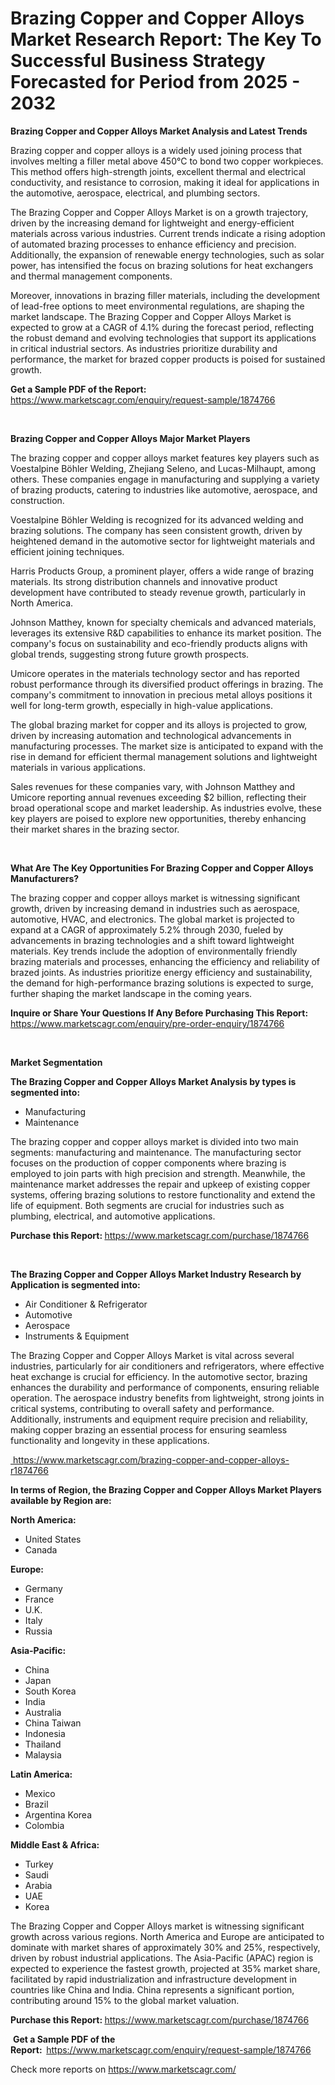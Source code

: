 <p><h1>Brazing Copper and Copper Alloys Market Research Report: The Key To Successful Business Strategy Forecasted for Period from 2025 - 2032</h1></p><p><strong>Brazing Copper and Copper Alloys Market Analysis and Latest Trends</strong></p>
<p><p>Brazing copper and copper alloys is a widely used joining process that involves melting a filler metal above 450°C to bond two copper workpieces. This method offers high-strength joints, excellent thermal and electrical conductivity, and resistance to corrosion, making it ideal for applications in the automotive, aerospace, electrical, and plumbing sectors.</p><p>The Brazing Copper and Copper Alloys Market is on a growth trajectory, driven by the increasing demand for lightweight and energy-efficient materials across various industries. Current trends indicate a rising adoption of automated brazing processes to enhance efficiency and precision. Additionally, the expansion of renewable energy technologies, such as solar power, has intensified the focus on brazing solutions for heat exchangers and thermal management components.</p><p>Moreover, innovations in brazing filler materials, including the development of lead-free options to meet environmental regulations, are shaping the market landscape. The Brazing Copper and Copper Alloys Market is expected to grow at a CAGR of 4.1% during the forecast period, reflecting the robust demand and evolving technologies that support its applications in critical industrial sectors. As industries prioritize durability and performance, the market for brazed copper products is poised for sustained growth.</p></p>
<p><strong>Get a Sample PDF of the Report:&nbsp;</strong> <a href="https://www.marketscagr.com/enquiry/request-sample/1874766?utm_campaign=3075&utm_medium=2&utm_source=Github&utm_content=ia&utm_term=03042025&utm_id=brazing-copper-and-copper-alloys">https://www.marketscagr.com/enquiry/request-sample/1874766</a></p>
<p>&nbsp;</p>
<p><strong>Brazing Copper and Copper Alloys Major Market Players</strong></p>
<p><p>The brazing copper and copper alloys market features key players such as Voestalpine Böhler Welding, Zhejiang Seleno, and Lucas-Milhaupt, among others. These companies engage in manufacturing and supplying a variety of brazing products, catering to industries like automotive, aerospace, and construction.</p><p>Voestalpine Böhler Welding is recognized for its advanced welding and brazing solutions. The company has seen consistent growth, driven by heightened demand in the automotive sector for lightweight materials and efficient joining techniques. </p><p>Harris Products Group, a prominent player, offers a wide range of brazing materials. Its strong distribution channels and innovative product development have contributed to steady revenue growth, particularly in North America.</p><p>Johnson Matthey, known for specialty chemicals and advanced materials, leverages its extensive R&D capabilities to enhance its market position. The company's focus on sustainability and eco-friendly products aligns with global trends, suggesting strong future growth prospects.</p><p>Umicore operates in the materials technology sector and has reported robust performance through its diversified product offerings in brazing. The company's commitment to innovation in precious metal alloys positions it well for long-term growth, especially in high-value applications.</p><p>The global brazing market for copper and its alloys is projected to grow, driven by increasing automation and technological advancements in manufacturing processes. The market size is anticipated to expand with the rise in demand for efficient thermal management solutions and lightweight materials in various applications.</p><p>Sales revenues for these companies vary, with Johnson Matthey and Umicore reporting annual revenues exceeding $2 billion, reflecting their broad operational scope and market leadership. As industries evolve, these key players are poised to explore new opportunities, thereby enhancing their market shares in the brazing sector.</p></p>
<p>&nbsp;</p>
<p><strong>What Are The Key Opportunities For Brazing Copper and Copper Alloys Manufacturers?</strong></p>
<p><p>The brazing copper and copper alloys market is witnessing significant growth, driven by increasing demand in industries such as aerospace, automotive, HVAC, and electronics. The global market is projected to expand at a CAGR of approximately 5.2% through 2030, fueled by advancements in brazing technologies and a shift toward lightweight materials. Key trends include the adoption of environmentally friendly brazing materials and processes, enhancing the efficiency and reliability of brazed joints. As industries prioritize energy efficiency and sustainability, the demand for high-performance brazing solutions is expected to surge, further shaping the market landscape in the coming years.</p></p>
<p><strong>Inquire or Share Your Questions If Any Before Purchasing This Report:</strong> <a href="https://www.marketscagr.com/enquiry/pre-order-enquiry/1874766?utm_campaign=3075&utm_medium=2&utm_source=Github&utm_content=ia&utm_term=03042025&utm_id=brazing-copper-and-copper-alloys">https://www.marketscagr.com/enquiry/pre-order-enquiry/1874766</a></p>
<p>&nbsp;</p>
<p><strong>Market Segmentation</strong></p>
<p><strong>The Brazing Copper and Copper Alloys Market Analysis by types is segmented into:</strong></p>
<p><ul><li>Manufacturing</li><li>Maintenance</li></ul></p>
<p><p>The brazing copper and copper alloys market is divided into two main segments: manufacturing and maintenance. The manufacturing sector focuses on the production of copper components where brazing is employed to join parts with high precision and strength. Meanwhile, the maintenance market addresses the repair and upkeep of existing copper systems, offering brazing solutions to restore functionality and extend the life of equipment. Both segments are crucial for industries such as plumbing, electrical, and automotive applications.</p></p>
<p><strong>Purchase this Report:&nbsp;</strong><a href="https://www.marketscagr.com/purchase/1874766?utm_campaign=3075&utm_medium=2&utm_source=Github&utm_content=ia&utm_term=03042025&utm_id=brazing-copper-and-copper-alloys">https://www.marketscagr.com/purchase/1874766</a></p>
<p>&nbsp;</p>
<p><strong>The Brazing Copper and Copper Alloys Market Industry Research by Application is segmented into:</strong></p>
<p><ul><li>Air Conditioner & Refrigerator</li><li>Automotive</li><li>Aerospace</li><li>Instruments & Equipment</li></ul></p>
<p><p>The Brazing Copper and Copper Alloys Market is vital across several industries, particularly for air conditioners and refrigerators, where effective heat exchange is crucial for efficiency. In the automotive sector, brazing enhances the durability and performance of components, ensuring reliable operation. The aerospace industry benefits from lightweight, strong joints in critical systems, contributing to overall safety and performance. Additionally, instruments and equipment require precision and reliability, making copper brazing an essential process for ensuring seamless functionality and longevity in these applications.</p></p>
<p><a href="https://www.marketscagr.com/brazing-copper-and-copper-alloys-r1874766?utm_campaign=3075&utm_medium=2&utm_source=Github&utm_content=ia&utm_term=03042025&utm_id=brazing-copper-and-copper-alloys">&nbsp;https://www.marketscagr.com/brazing-copper-and-copper-alloys-r1874766</a></p>
<p><strong>In terms of Region, the Brazing Copper and Copper Alloys Market Players available by Region are:</strong></p>
<p>
    <p> <strong> North America: </strong>
        <ul>
            <li>United States</li>
            <li>Canada</li>
        </ul>
        </p> 
    <p> <strong> Europe: </strong>
        <ul>
            <li>Germany</li>
            <li>France</li>
            <li>U.K.</li>
            <li>Italy</li>
            <li>Russia</li>
        </ul>
        </p> 
    <p> <strong> Asia-Pacific: </strong>
        <ul>
            <li>China</li>
            <li>Japan</li>
            <li>South Korea</li>
            <li>India</li>
            <li>Australia</li>
            <li>China Taiwan</li>
            <li>Indonesia</li>
            <li>Thailand</li>
            <li>Malaysia</li>
        </ul>
        </p> 
    <p> <strong> Latin America: </strong>
        <ul>
            <li>Mexico</li>
            <li>Brazil</li>
            <li>Argentina Korea</li>
            <li>Colombia</li>
        </ul>
        </p> 
    <p> <strong> Middle East & Africa: </strong>
        <ul>
            <li>Turkey</li>
            <li>Saudi</li>
            <li>Arabia</li>
            <li>UAE</li>
            <li>Korea</li>
        </ul>
    </p>
    </p>
<p><p>The Brazing Copper and Copper Alloys market is witnessing significant growth across various regions. North America and Europe are anticipated to dominate with market shares of approximately 30% and 25%, respectively, driven by robust industrial applications. The Asia-Pacific (APAC) region is expected to experience the fastest growth, projected at 35% market share, facilitated by rapid industrialization and infrastructure development in countries like China and India. China represents a significant portion, contributing around 15% to the global market valuation.</p></p>
<p><strong>Purchase this Report: </strong><a href="https://www.marketscagr.com/purchase/1874766?utm_campaign=3075&utm_medium=2&utm_source=Github&utm_content=ia&utm_term=03042025&utm_id=brazing-copper-and-copper-alloys">https://www.marketscagr.com/purchase/1874766</a></p>
<p>&nbsp;<strong>Get a Sample PDF of the Report:&nbsp;&nbsp;</strong><a href="https://www.marketscagr.com/enquiry/request-sample/1874766?utm_campaign=3075&utm_medium=2&utm_source=Github&utm_content=ia&utm_term=03042025&utm_id=brazing-copper-and-copper-alloys">https://www.marketscagr.com/enquiry/request-sample/1874766</a></p>
<p><strong></strong></p>
<p>Check more reports on <a href="https://www.marketscagr.com/?utm_campaign=3075&utm_medium=2&utm_source=Github&utm_content=ia&utm_term=03042025&utm_id=brazing-copper-and-copper-alloys">https://www.marketscagr.com/</a></p>